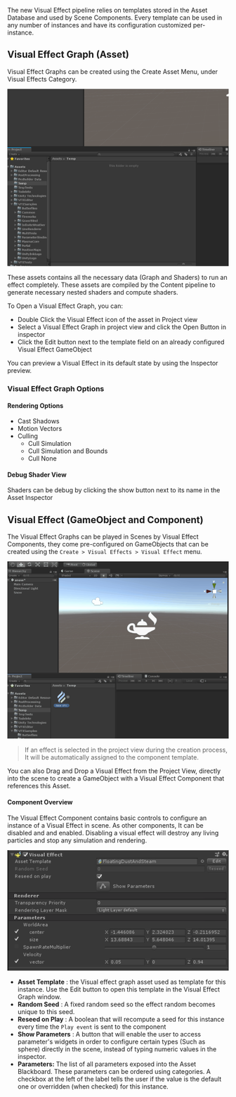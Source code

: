 The new Visual Effect pipeline relies on templates stored in the Asset Database and used by Scene Components. Every template can be used in any number of instances and have its configuration customized per-instance.

## Visual Effect Graph (Asset)

Visual Effect Graphs can be created using the Create Asset Menu, under Visual Effects Category.

![](Images/create-asset.gif)

These assets contains all the necessary data (Graph and Shaders) to run an effect completely. These assets are compiled by the Content pipeline to generate necessary nested shaders and compute shaders.

To Open a Visual Effect Graph, you can:

* Double Click the Visual Effect icon of the asset in Project view
* Select a Visual Effect Graph in project view and click the Open Button in inspector
* Click the Edit button next to the template field on an already configured Visual Effect GameObject

You can preview a Visual Effect in its default state by using the Inspector preview.

### Visual Effect Graph Options

#### Rendering Options

* Cast Shadows
* Motion Vectors
* Culling
  * Cull Simulation
  * Cull Simulation and Bounds
  * Cull None

#### Debug Shader View

Shaders can be debug by clicking the show button next to its name in the Asset Inspector

## Visual Effect (GameObject and Component)

The Visual Effect Graphs can be played in Scenes by Visual Effect Components, they come pre-configured on GameObjects that can be created using the `Create > Visual Effects > Visual Effect` menu. 

![](Images/create-go.gif)

> If an effect is selected in the project view during the creation process, It will be automatically assigned to the component template. 

You can also Drag and Drop a Visual Effect from the Project View, directly into the scene to create a GameObject with a Visual Effect Component that references this Asset.

#### Component Overview

The Visual Effect Component contains basic controls to configure an instance of a Visual Effect in scene. As other components, It can be disabled and and enabled. Disabling a visual effect will destroy any living particles and stop any simulation and rendering.



![](Images/component.png)

* **Asset Template** : the Visual effect graph asset used as template for this instance. Use the Edit button to open this template in the Visual Effect Graph window.
* **Random Seed** : A fixed random seed so the effect random becomes unique to this seed.
* **Reseed on Play** : A boolean that will recompute a seed for this instance every time the `Play event` is sent to the component
* **Show Parameters** : A button that will enable the user to access parameter's widgets in order to configure certain types (Such as sphere) directly in the scene, instead of typing numeric values in the inspector.
* **Parameters:** The list of all parameters exposed into the Asset Blackboard. These parameters can be ordered using categories. A checkbox at the left of the label tells the user if the value is the default one or overridden (when checked) for this instance.

